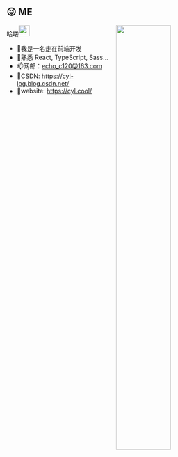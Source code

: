 ## 😜 ME 
<img style="width: 50%" align="right" src="https://github-readme-stats.vercel.app/api?username=start-point&theme=dracula" />

哈喽<img src="https://media.giphy.com/media/hvRJCLFzcasrR4ia7z/giphy.gif" width="25px">

- 🎉我是一名走在前端开发
- 🍔熟悉 React, TypeScript, Sass... 
- 📫网邮：echo_c120@163.com 
- 👴CSDN: https://cyl-log.blog.csdn.net/
- 🎲website: https://cyl.cool/
